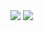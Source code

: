 <img src="https://capsule-render.vercel.app/api?type=waving&color=87C56B&height=220&section=header&text=BackEnd%20Developer%20Penguin&fontSize=60&fontColor=FFFFFF" />

<img src="https://img.shields.io/badge/Android-3DDC84?style=flat-square&logo=Twitch&logoColor=white"/>
<!--
**vuddus526/vuddus526** is a ✨ _special_ ✨ repository because its `README.md` (this file) appears on your GitHub profile.

Here are some ideas to get you started:

- 🔭 I’m currently working on ...
- 🌱 I’m currently learning ...
- 👯 I’m looking to collaborate on ...
- 🤔 I’m looking for help with ...
- 💬 Ask me about ...
- 📫 How to reach me: ...
- 😄 Pronouns: ...
- ⚡ Fun fact: ...
-->
